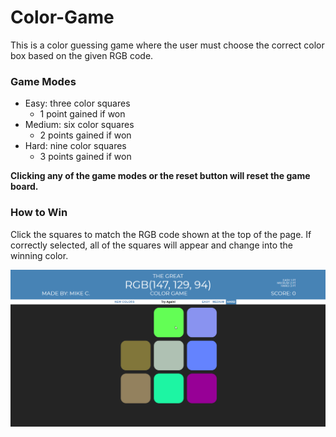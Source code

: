 # Color-Game
This is a color guessing game where the user must choose the correct color box based on the given RGB code.

### Game Modes
<ul>
  <li>Easy: three color squares
    <ul>
      <li>1 point gained if won</li>
    </ul>
  </li>
  <li>Medium: six color squares
    <ul>
      <li>2 points gained if won</li>
    </ul>
  </li>
  <li>Hard: nine color squares
    <ul>
      <li>3 points gained if won</li>
    </ul>
  </li>
</ul>

<div>
  <p><strong>Clicking any of the game modes or the reset button will reset the game board.</strong></p>
</div>

### How to Win
Click the squares to match the RGB code shown at the top of the page. If correctly selected, all of the squares will appear and change into the winning color.

<img src="ColorGameGif.gif">
